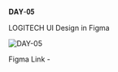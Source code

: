 𝐃𝐀𝐘-𝟎𝟓

LOGITECH UI Design in Figma

![DAY-05](https://user-images.githubusercontent.com/85480387/204154861-c2e65c06-a94d-4d39-a1f9-2dc9953dc4fc.jpg)

Figma Link -
